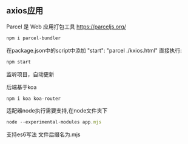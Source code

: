 ## axios应用

Parcel 是 Web 应用打包工具
https://parceljs.org/
```js
npm i parcel-bundler
```
在package.json中的script中添加
    "start": "parcel ./kxios.html"
直接执行:
```js
npm start
```
监听项目，自动更新


后端基于koa
```js
npm i koa koa-router
```


适配器node执行需要支持,在node文件夹下
```js
node --experimental-modules app.mjs
```
支持es6写法
文件后缀名为.mjs